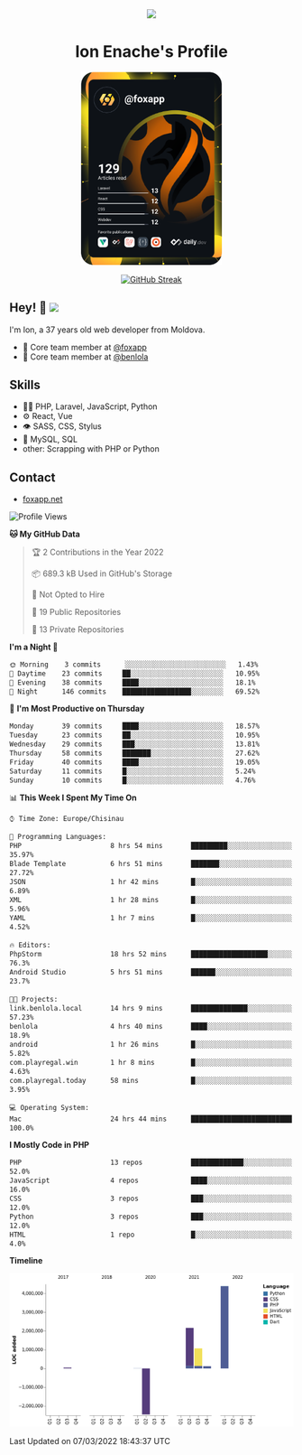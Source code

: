 <div id="header" align="center">
  <img src="https://media.giphy.com/media/M9gbBd9nbDrOTu1Mqx/giphy.gif" width="100"/>
	<h1>Ion Enache's Profile</h1>
</div>
<div align="center">
	<a href="https://app.daily.dev/foxapp"><img src="https://github.com/foxapp/foxapp/blob/master/devcard.svg" width="250" alt="Ion Enache's Dev Card"/></a>
</div>


<div align="center">
	
[![GitHub Streak](http://github-readme-streak-stats.herokuapp.com?user=foxapp&hide_border=true&date_format=M%20j%5B%2C%20Y%5D)](https://git.io/streak-stats)
	
</div>


## Hey! 👋 <img src="https://media.giphy.com/media/hvRJCLFzcasrR4ia7z/giphy.gif" width="30px"/>
I'm Ion, a 37 years old web developer from Moldova.


- 👥 Core team member at [@foxapp](https://github.com/foxapp)
- 👥 Core team member at [@benlola](https://github.com/benlola)

## Skills
- 👨‍💻 PHP, Laravel, JavaScript, Python
- ⚙️ React, Vue
- 👁️ SASS, CSS, Stylus
- 💽 MySQL, SQL
- other: Scrapping with PHP or Python

## Contact
- [foxapp.net](https://www.foxapp.net)

<!--START_SECTION:waka-->
![Profile Views](http://img.shields.io/badge/Profile%20Views-0-blue)

**🐱 My GitHub Data** 

> 🏆 2 Contributions in the Year 2022
 > 
> 📦 689.3 kB Used in GitHub's Storage 
 > 
> 🚫 Not Opted to Hire
 > 
> 📜 19 Public Repositories 
 > 
> 🔑 13 Private Repositories  
 > 
**I'm a Night 🦉** 

```text
🌞 Morning    3 commits      ░░░░░░░░░░░░░░░░░░░░░░░░░   1.43% 
🌆 Daytime    23 commits     ██░░░░░░░░░░░░░░░░░░░░░░░   10.95% 
🌃 Evening    38 commits     ████░░░░░░░░░░░░░░░░░░░░░   18.1% 
🌙 Night      146 commits    █████████████████░░░░░░░░   69.52%

```
📅 **I'm Most Productive on Thursday** 

```text
Monday       39 commits     ████░░░░░░░░░░░░░░░░░░░░░   18.57% 
Tuesday      23 commits     ██░░░░░░░░░░░░░░░░░░░░░░░   10.95% 
Wednesday    29 commits     ███░░░░░░░░░░░░░░░░░░░░░░   13.81% 
Thursday     58 commits     ███████░░░░░░░░░░░░░░░░░░   27.62% 
Friday       40 commits     ████░░░░░░░░░░░░░░░░░░░░░   19.05% 
Saturday     11 commits     █░░░░░░░░░░░░░░░░░░░░░░░░   5.24% 
Sunday       10 commits     █░░░░░░░░░░░░░░░░░░░░░░░░   4.76%

```


📊 **This Week I Spent My Time On** 

```text
⌚︎ Time Zone: Europe/Chisinau

💬 Programming Languages: 
PHP                      8 hrs 54 mins       █████████░░░░░░░░░░░░░░░░   35.97% 
Blade Template           6 hrs 51 mins       ███████░░░░░░░░░░░░░░░░░░   27.72% 
JSON                     1 hr 42 mins        █░░░░░░░░░░░░░░░░░░░░░░░░   6.89% 
XML                      1 hr 28 mins        █░░░░░░░░░░░░░░░░░░░░░░░░   5.96% 
YAML                     1 hr 7 mins         █░░░░░░░░░░░░░░░░░░░░░░░░   4.52%

🔥 Editors: 
PhpStorm                 18 hrs 52 mins      ███████████████████░░░░░░   76.3% 
Android Studio           5 hrs 51 mins       ██████░░░░░░░░░░░░░░░░░░░   23.7%

🐱‍💻 Projects: 
link.benlola.local       14 hrs 9 mins       ██████████████░░░░░░░░░░░   57.23% 
benlola                  4 hrs 40 mins       ████░░░░░░░░░░░░░░░░░░░░░   18.9% 
android                  1 hr 26 mins        █░░░░░░░░░░░░░░░░░░░░░░░░   5.82% 
com.playregal.win        1 hr 8 mins         █░░░░░░░░░░░░░░░░░░░░░░░░   4.63% 
com.playregal.today      58 mins             █░░░░░░░░░░░░░░░░░░░░░░░░   3.95%

💻 Operating System: 
Mac                      24 hrs 44 mins      █████████████████████████   100.0%

```

**I Mostly Code in PHP** 

```text
PHP                      13 repos            █████████████░░░░░░░░░░░░   52.0% 
JavaScript               4 repos             ████░░░░░░░░░░░░░░░░░░░░░   16.0% 
CSS                      3 repos             ███░░░░░░░░░░░░░░░░░░░░░░   12.0% 
Python                   3 repos             ███░░░░░░░░░░░░░░░░░░░░░░   12.0% 
HTML                     1 repo              █░░░░░░░░░░░░░░░░░░░░░░░░   4.0%

```


**Timeline**

![Chart not found](https://raw.githubusercontent.com/foxapp/foxapp/master/charts/bar_graph.png) 


 Last Updated on 07/03/2022 18:43:37 UTC
<!--END_SECTION:waka-->
